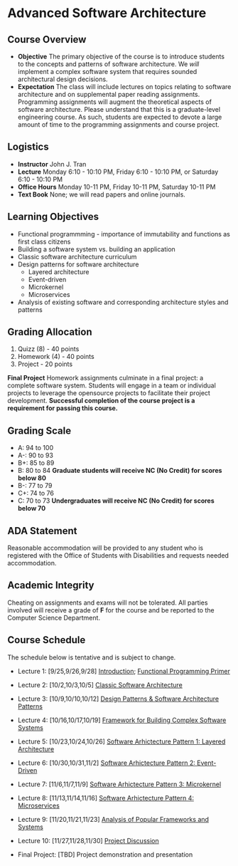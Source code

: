# Advanced Software Architecture

## Course Overview

- **Objective** The primary objective of the course is to introduce students to the concepts and patterns of software architecture.  We _will_ implement a complex software system that requires sounded architectural design decisions.
- **Expectation** The class will include lectures on topics relating to software architecture and on supplemental paper reading assignments.  Programming assignments will augment the theoretical aspects of software architecture.  Please understand that this is a graduate-level engineering course.  As such, students are expected to devote a large amount of time to the programming assignments and course project.

## Logistics

- **Instructor** John J. Tran
- **Lecture** Monday 6:10 - 10:10 PM, Friday 6:10 - 10:10 PM, or Saturday 6:10 - 10:10 PM 
- **Office Hours** Monday 10-11 PM, Friday 10-11 PM, Saturday 10-11 PM 
- **Text Book**  None; we will read papers and online journals.

## Learning Objectives

- Functional programmming - importance of immutability and functions as first class citizens
- Building a software system vs. building an application
- Classic software architecture curriculum
- Design patterns for software architecture
  - Layered architecture
  - Event-driven
  - Microkernel
  - Microservices
- Analysis of existing software and corresponding architecture styles and patterns

## Grading Allocation

1. Quizz (8) - 40 points
2. Homework (4) - 40 points
3. Project - 20 points

**Final Project** Homework assignments culminate in a final project: a complete software system. Students will engage in a team or individual projects to leverage the opensource projects to facilitate their project development. **Successful completion of the course project is a requirement for passing this course.**

## Grading Scale

* A: 94 to 100
* A-: 90 to 93
* B+: 85 to 89
* B: 80 to 84 **Graduate students will receive NC (No Credit) for scores below 80**
* B-: 77 to 79
* C+: 74 to 76
* C: 70 to 73 **Undergraduates will receive NC (No Credit) for scores below 70**

## ADA Statement

Reasonable accommodation will be provided to any student who is registered with the Office of Students with Disabilities and requests needed accommodation.

## Academic Integrity

Cheating on assignments and exams will not be tolerated. All parties involved will receive a grade of **F** for the course and be reported to the Computer Science Department.

## Course Schedule

The schedule below is tentative and is subject to change.

* Lecture 1: [9/25,9/26,9/28] [Introduction](documents/notes/01_introduction.md); [Functional Programming Primer](documents/notes/02_functional-primer.md)

* Lecture 2: [10/2,10/3,10/5] [Classic Software Architecture](documents/notes/03_classic-software-architecture.md)

* Lecture 3: [10/9,10/10,10/12] [Design Patterns & Software Architecture Patterns](documents/notes/04_design-patterns.md)

* Lecture 4: [10/16,10/17,10/19] [Framework for Building Complex Software Systems](05_framework-complex-systems.md) 

* Lecture 5: [10/23,10/24,10/26] [Software Arhictecture Pattern 1: Layered Architecture](documents/notes/06_layered-architecture.md)

* Lecture 6: [10/30,10/31,11/2] [Software Arhictecture Pattern 2: Event-Driven](documents/notes/07_event-driven.md)

* Lecture 7: [11/6,11/7,11/9] [Software Arhictecture Pattern 3: Microkernel](documents/notes/08_microkernel.md)

* Lecture 8: [11/13,11/14,11/16] [Software Arhictecture Pattern 4: Microservices](documents/notes/09_microservice.md)

* Lecture 9: [11/20,11/21,11/23] [Analysis of Popular Frameworks and Systems](documents/notes/10_analysis.md)

* Lecture 10: [11/27,11/28,11/30] [Project Discussion](documents/final-project/project.md)

* Final Project: [TBD] Project demonstration and presentation
